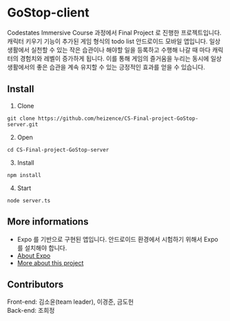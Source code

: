 # GoStop-client
Codestates Immersive Course 과정에서 Final Project 로 진행한 프로젝트입니다. 
캐릭터 키우기 기능이 추가된 게임 형식의 todo list 안드로이드 모바일 앱입니다. 일상 생활에서 실천할 수 있는 작은 습관이나 해야할 일을 등록하고 수행해 나갈 때 마다 캐릭터의 경험치와 레벨이 증가하게 됩니다. 이를 통해 게임의 즐거움을 누리는 동시에 일상 생활에서의 좋은 습관을 계속 유지할 수 있는 긍정적인 효과를 얻을 수 있습니다.

## Install
1. Clone
```
git clone https://github.com/heizence/CS-Final-project-GoStop-server.git
```
2. Open
```
cd CS-Final-project-GoStop-server
```
3. Install
```
npm install
```
4. Start
```
node server.ts
```

## More informations
+ Expo 를 기반으로 구현된 앱입니다. 안드로이드 환경에서 시험하기 위해서 Expo 를 설치해야 합니다.
+ [About Expo](https://expo.io/)
+ [More about this project](https://slides.com/soyoonkim/deck-6494bb#/)

## Contributors
Front-end: 김소윤(team leader), 이경준, 금도헌   
Back-end: 조희정
